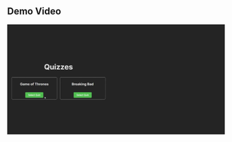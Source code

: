 <!--  include demo_video.we -->
## Demo Video
[![Watch the video](video-capture.png)](demo_video.mp4)

